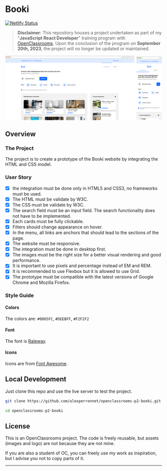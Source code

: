 # Booki

[![Netlify Status](https://api.netlify.com/api/v1/badges/e78195b2-3c75-446c-aab9-1cf58eaf7218/deploy-status)](https://app.netlify.com/sites/openclassrooms-02-booki/deploys)

> **Disclaimer**: This repository houses a project undertaken as part of my "**JavaScript React Developer**" training program with [OpenClassrooms](https://openclassrooms.com/). Upon the conclusion of the program on **September 20th, 2023**, the project will no longer be updated or maintained.

![Booki preview](./assets/preview.png)

## Overview

### The Project

The project is to create a prototype of the Booki website by integrating the HTML and CSS model.

### User Story

- [x] the integration must be done only in HTML5 and CSS3, no frameworks must be used.
- [x] The HTML must be validate by W3C.
- [x] The CSS must be validate by W3C.
- [x] The search field must be an input field. The search functionality does not have to be implemented.
- [x] Each cards must be fully clickable.
- [x] Filters should change appearance on hover.
- [x] In the menu, all links are anchors that should lead to the sections of the page.
- [x] The website must be responsive.
- [x] The integration must be done in desktop first.
- [x] The images must be the right size for a better visual rendering and good performance.
- [x] It is important to use pixels and percentage instead of EM and REM.
- [x] It is recommended to use Flexbox but it is allowed to use Grid.
- [x] The prototype must be compatible with the latest versions of Google Chrome and Mozilla Firefox.

### Style Guide

#### Colors

The colors are: `#0065FC`, `#DEEBFF`, `#F2F2F2`

#### Font

The font is [Raleway](https://fonts.google.com/specimen/Raleway).

#### Icons

Icons are from [Font Awesome](https://fontawesome.com/).

## Local Development

Just clone this repo and use the live server to test the project.

```sh
git clone https://github.com/alexperronnet/openclassrooms-p2-booki.git
```

```sh
cd openclassrooms-p2-booki
```

## License

This is an OpenClassrooms project. The code is freely reusable, but assets (images and logo) are not because they are not mine.

If you are also a student of OC, you can freely use my work as inspiration, but I advise you not to copy parts of it.

---
